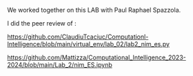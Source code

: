 We worked together on this LAB with Paul Raphael Spazzola.

I did the peer review of :

https://github.com/ClaudiuTcaciuc/Computationl-Intelligence/blob/main/virtual_env/lab_02/lab2_nim_es.py


https://github.com/Mattizza/Computational_Intelligence_2023-2024/blob/main/Lab_2/nim_ES.ipynb
        

